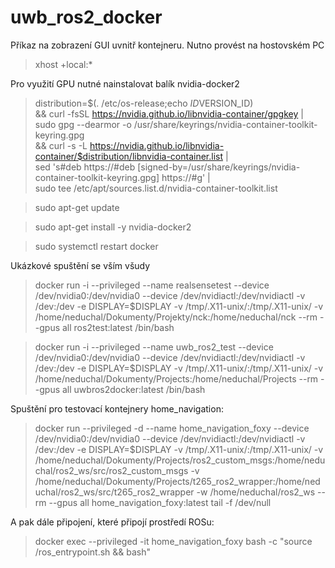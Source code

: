 # uwb_ros2_docker


Příkaz na zobrazení GUI uvnitř kontejneru. Nutno provést na hostovském PC

> xhost +local:*

Pro využití GPU nutné nainstalovat balík nvidia-docker2

> distribution=$(. /etc/os-release;echo $ID$VERSION_ID) \
         && curl -fsSL https://nvidia.github.io/libnvidia-container/gpgkey | sudo gpg --dearmor -o /usr/share/keyrings/nvidia-container-toolkit-keyring.gpg \
         && curl -s -L https://nvidia.github.io/libnvidia-container/$distribution/libnvidia-container.list | \
               sed 's#deb https://#deb [signed-by=/usr/share/keyrings/nvidia-container-toolkit-keyring.gpg] https://#g' | \
               sudo tee /etc/apt/sources.list.d/nvidia-container-toolkit.list

>sudo apt-get update

> sudo apt-get install -y nvidia-docker2

> sudo systemctl restart docker

Ukázkové spuštění se vším všudy

> docker run -i --privileged --name realsensetest --device /dev/nvidia0:/dev/nvidia0 --device /dev/nvidiactl:/dev/nvidiactl -v /dev:/dev -e DISPLAY=$DISPLAY -v /tmp/.X11-unix/:/tmp/.X11-unix/ -v /home/neduchal/Dokumenty/Projekty/nck:/home/neduchal/nck --rm --gpus all  ros2test:latest /bin/bash 

> docker run -i --privileged --name uwb_ros2_test --device /dev/nvidia0:/dev/nvidia0 --device /dev/nvidiactl:/dev/nvidiactl -v /dev:/dev -e DISPLAY=$DISPLAY -v /tmp/.X11-unix/:/tmp/.X11-unix/ -v /home/neduchal/Dokumenty/Projects:/home/neduchal/Projects --rm --gpus all  uwbros2docker:latest /bin/bash 

Spuštění pro testovací kontejnery home_navigation:

> docker run --privileged -d --name home_navigation_foxy --device /dev/nvidia0:/dev/nvidia0 --device /dev/nvidiactl:/dev/nvidiactl -v /dev:/dev -e DISPLAY=$DISPLAY -v /tmp/.X11-unix/:/tmp/.X11-unix/ -v /home/neduchal/Dokumenty/Projects/ros2_custom_msgs:/home/neduchal/ros2_ws/src/ros2_custom_msgs -v /home/neduchal/Dokumenty/Projects/t265_ros2_wrapper:/home/neduchal/ros2_ws/src/t265_ros2_wrapper -w /home/neduchal/ros2_ws --rm --gpus all home_navigation_foxy:latest tail -f /dev/null

A pak dále připojení, které připojí prostředí ROSu:

>  docker exec --privileged -it home_navigation_foxy bash -c "source /ros_entrypoint.sh && bash"




